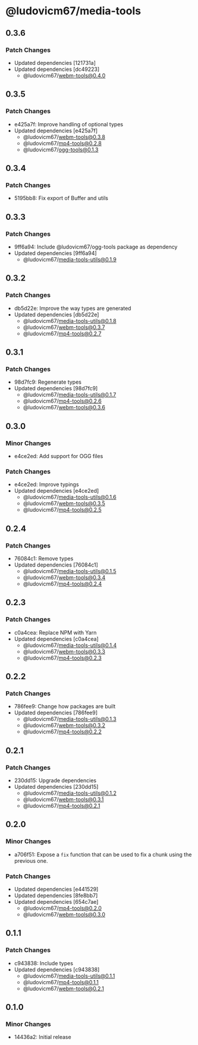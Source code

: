 # @ludovicm67/media-tools

## 0.3.6

### Patch Changes

- Updated dependencies [121731a]
- Updated dependencies [dc49223]
  - @ludovicm67/webm-tools@0.4.0

## 0.3.5

### Patch Changes

- e425a7f: Improve handling of optional types
- Updated dependencies [e425a7f]
  - @ludovicm67/webm-tools@0.3.8
  - @ludovicm67/mp4-tools@0.2.8
  - @ludovicm67/ogg-tools@0.1.3

## 0.3.4

### Patch Changes

- 5195bb8: Fix export of Buffer and utils

## 0.3.3

### Patch Changes

- 9ff6a94: Include @ludovicm67/ogg-tools package as dependency
- Updated dependencies [9ff6a94]
  - @ludovicm67/media-tools-utils@0.1.9

## 0.3.2

### Patch Changes

- db5d22e: Improve the way types are generated
- Updated dependencies [db5d22e]
  - @ludovicm67/media-tools-utils@0.1.8
  - @ludovicm67/webm-tools@0.3.7
  - @ludovicm67/mp4-tools@0.2.7

## 0.3.1

### Patch Changes

- 98d7fc9: Regenerate types
- Updated dependencies [98d7fc9]
  - @ludovicm67/media-tools-utils@0.1.7
  - @ludovicm67/mp4-tools@0.2.6
  - @ludovicm67/webm-tools@0.3.6

## 0.3.0

### Minor Changes

- e4ce2ed: Add support for OGG files

### Patch Changes

- e4ce2ed: Improve typings
- Updated dependencies [e4ce2ed]
  - @ludovicm67/media-tools-utils@0.1.6
  - @ludovicm67/webm-tools@0.3.5
  - @ludovicm67/mp4-tools@0.2.5

## 0.2.4

### Patch Changes

- 76084c1: Remove types
- Updated dependencies [76084c1]
  - @ludovicm67/media-tools-utils@0.1.5
  - @ludovicm67/webm-tools@0.3.4
  - @ludovicm67/mp4-tools@0.2.4

## 0.2.3

### Patch Changes

- c0a4cea: Replace NPM with Yarn
- Updated dependencies [c0a4cea]
  - @ludovicm67/media-tools-utils@0.1.4
  - @ludovicm67/webm-tools@0.3.3
  - @ludovicm67/mp4-tools@0.2.3

## 0.2.2

### Patch Changes

- 786fee9: Change how packages are built
- Updated dependencies [786fee9]
  - @ludovicm67/media-tools-utils@0.1.3
  - @ludovicm67/webm-tools@0.3.2
  - @ludovicm67/mp4-tools@0.2.2

## 0.2.1

### Patch Changes

- 230dd15: Upgrade dependencies
- Updated dependencies [230dd15]
  - @ludovicm67/media-tools-utils@0.1.2
  - @ludovicm67/webm-tools@0.3.1
  - @ludovicm67/mp4-tools@0.2.1

## 0.2.0

### Minor Changes

- a706f51: Expose a `fix` function that can be used to fix a chunk using the previous one.

### Patch Changes

- Updated dependencies [e441529]
- Updated dependencies [8fe8bb7]
- Updated dependencies [654c7ae]
  - @ludovicm67/mp4-tools@0.2.0
  - @ludovicm67/webm-tools@0.3.0

## 0.1.1

### Patch Changes

- c943838: Include types
- Updated dependencies [c943838]
  - @ludovicm67/media-tools-utils@0.1.1
  - @ludovicm67/mp4-tools@0.1.1
  - @ludovicm67/webm-tools@0.2.1

## 0.1.0

### Minor Changes

- 14436a2: Initial release

